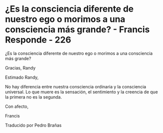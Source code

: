 # ¿Es la consciencia diferente de nuestro ego o morimos a una consciencia más grande? - Francis Responde - 226 

&iquest;Es la consciencia diferente de nuestro ego o morimos a una consciencia m&aacute;s grande? 

Gracias, Randy

Estimado Randy, 

No hay diferencia entre nuestra consciencia ordinaria y la consciencia universal. Lo que muere es la sensaci&oacute;n, el&nbsp;sentimiento y la creencia de que la primera no es la segunda. 

Con afecto,

Francis

Traducido por Pedro Bra&ntilde;as


